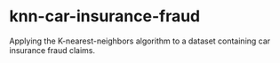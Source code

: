 # knn-car-insurance-fraud
Applying the K-nearest-neighbors algorithm to a dataset containing car insurance fraud claims.
